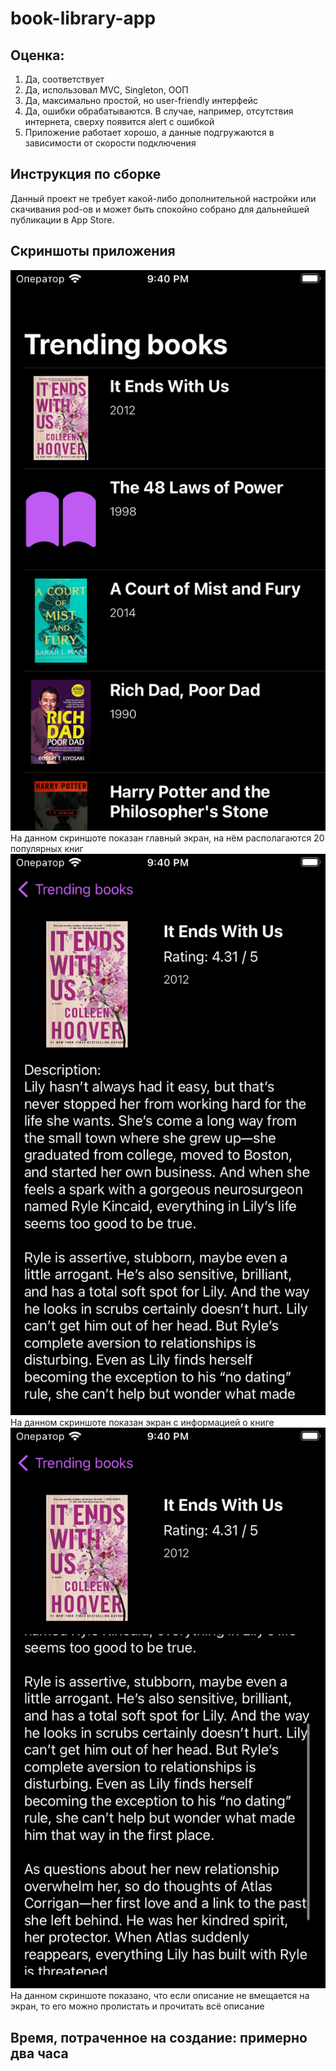 # book-library-app

## Оценка:
1) Да, соответствует
2) Да, использовал MVC, Singleton, ООП
3) Да, максимально простой, но user-friendly интерфейс
4) Да, ошибки обрабатываются. В случае, например, отсутствия интернета, сверху появится alert с ошибкой
5) Приложение работает хорошо, а данные подгружаются в зависимости от скорости подключения

## Инструкция по сборке
Данный проект не требует какой-либо дополнительной настройки или скачивания pod-ов и может быть спокойно собрано для дальнейшей публикации в App Store.

## Скриншоты приложения
![](https://github.com/kefaxoo/book-library-app/raw/main/screenshots/Simulator%20Screen%20Shot%20-%20iPhone%208%20-%202023-04-14%20at%2021.40.30.png)
На данном скриншоте показан главный экран, на нём располагаются 20 популярных книг
![](https://github.com/kefaxoo/book-library-app/raw/main/screenshots/Simulator%20Screen%20Shot%20-%20iPhone%208%20-%202023-04-14%20at%2021.40.33.png)
На данном скриншоте показан экран с информацией о книге
![](https://github.com/kefaxoo/book-library-app/raw/main/screenshots/Simulator%20Screen%20Shot%20-%20iPhone%208%20-%202023-04-14%20at%2021.40.37.png)
На данном скриншоте показано, что если описание не вмещается на экран, то его можно пролистать и прочитать всё описание

## Время, потраченное на создание: примерно два часа